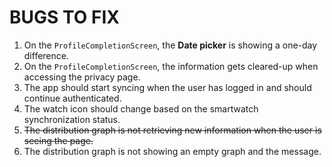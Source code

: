 # BUGS TO FIX

1. On the `ProfileCompletionScreen`, the **Date picker** is showing a one-day difference.
2. On the `ProfileCompletionScreen`, the information gets cleared-up when accessing the privacy page.
3. The app should start syncing when the user has logged in and should continue authenticated.
4. The watch icon should change based on the smartwatch synchronization status.
5. ~~The distribution graph is not retrieving new information when the user is seeing the page.~~
6. The distribution graph is not showing an empty graph and the message.